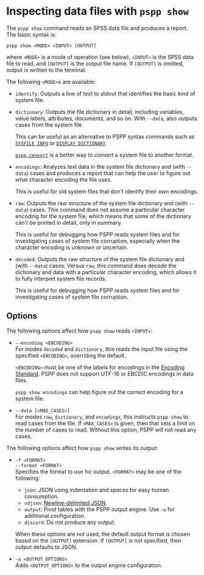 # Inspecting data files with `pspp show`

The `pspp show` command reads an SPSS data file and produces a report.
The basic syntax is:

```
pspp show <MODE> <INPUT> [OUTPUT]
```

where `<MODE>` is a mode of operation (see below), `<INPUT>` is the
SPSS data file to read, and `[OUTPUT]` is the output file name.  If
`[OUTPUT]` is omitted, output is written to the terminal.

The following `<MODE>`s are available:

* `identify`: Outputs a line of text to stdout that identifies the
  basic kind of system file.

* `dictionary`: Outputs the file dictionary in detail, including
  variables, value labels, attributes, documents, and so on.  With
  `--data`, also outputs cases from the system file.

  This can be useful as an alternative to PSPP syntax commands such as
  [`SYSFILE INFO`](../commands/sysfile-info.md) or [`DISPLAY
  DICTIONARY`](../commands/display.md).

  [`pspp convert`](pspp-convert.md) is a better way to convert a
  system file to another format.

* `encodings`: Analyzes text data in the system file dictionary and
  (with `--data`) cases and produces a report that can help the user
  to figure out what character encoding the file uses.

  This is useful for old system files that don't identify their own
  encodings.

* `raw`: Outputs the raw structure of the system file dictionary and
  (with `--data`) cases.  This command does not assume a particular
  character encoding for the system file, which means that some of the
  dictionary can't be printed in detail, only in summary.

  This is useful for debugging how PSPP reads system files and for
  investigating cases of system file corruption, especially when the
  character encoding is unknown or uncertain.

* `decoded`: Outputs the raw structure of the system file dictionary
  and (with `--data`) cases.  Versus `raw`, this command does decode
  the dictionary and data with a particular character encoding, which
  allows it to fully interpret system file records.

  This is useful for debugging how PSPP reads system files and for
  investigating cases of system file corruption.

## Options

The following options affect how `pspp show` reads `<INPUT>`:

* `--encoding <ENCODING>`  
  For modes `decoded` and `dictionary`, this reads the input file
  using the specified `<ENCODING>`, overriding the default.

  `<ENCODING>` must be one of the labels for encodings in the
  [Encoding Standard].  PSPP does not support UTF-16 or EBCDIC
  encodings in data files.

  `pspp show encodings` can help figure out the correct encoding for a
  system file.

  [Encoding Standard]: https://encoding.spec.whatwg.org/#names-and-labels

* `--data [<MAX_CASES>]`  
  For modes `raw`, `dictionary`, and `encodings`, this instructs `pspp
  show` to read cases from the file.  If `<MAX_CASES>` is given, then
  that sets a limit on the number of cases to read.  Without this
  option, PSPP will not read any cases.

The following options affect how `pspp show` writes its output:

* `-f <FORMAT>`  
  `--format <FORMAT>`  
  Specifies the format to use for output.  `<FORMAT>` may be one of
  the following:

  - `json`: JSON using indentation and spaces for easy human
    consumption.
  - `ndjson`: [Newline-delimited JSON].
  - `output`: Pivot tables with the PSPP output engine.  Use `-o` for
    additional configuration.
  - `discard`: Do not produce any output.

  When these options are not used, the default output format is chosen
  based on the `[OUTPUT]` extension.  If `[OUTPUT]` is not specified,
  then output defaults to JSON.

  [Newline-delimited JSON]: https://github.com/ndjson/ndjson-spec

* `-o <OUTPUT_OPTIONS>`  
  Adds `<OUTPUT_OPTIONS>` to the output engine configuration.

